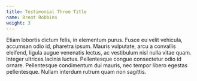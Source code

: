 ```yaml
---
title: Testimonial Three Title
name: Brent Robbins
weight: 3
---
```



Etiam lobortis dictum felis, in elementum purus. Fusce eu velit vehicula, accumsan odio id, pharetra ipsum. Mauris vulputate, arcu a convallis eleifend, ligula augue venenatis lectus, ac vestibulum nisl nulla vitae quam. Integer ultrices lacinia luctus. Pellentesque congue consectetur odio id ornare. Pellentesque condimentum dui mauris, nec tempor libero egestas pellentesque. Nullam interdum rutrum quam non sagittis.